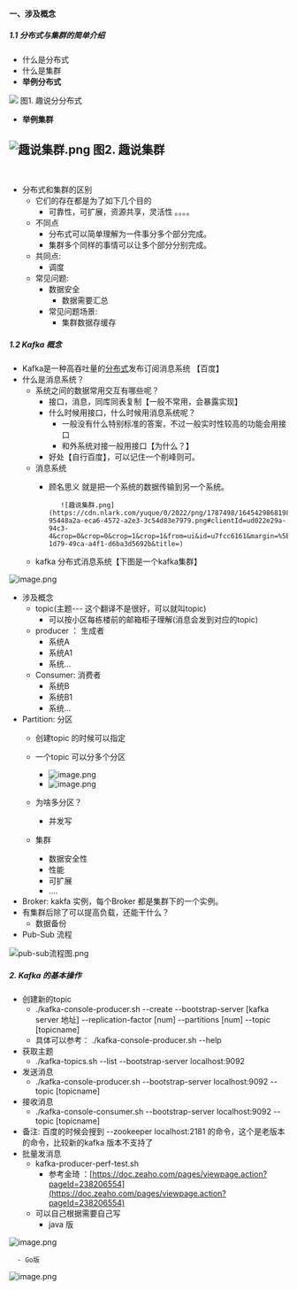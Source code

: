 #### 一、涉及概念
##### 1.1 分布式与集群的简单介绍

- 什么是分布式
- 什么是集群
- **举例分布式**

![](https://s3.bmp.ovh/imgs/2022/02/165586b7e9bfdfc3.png)
                                  图1. 趣说分分布式

- **举例集群**

![趣说集群.png](https://cdn.nlark.com/yuque/0/2022/png/1787498/1645425788282-4bc5ce2f-664c-4c5e-b0ca-a4f71ecc6b56.png#clientId=u676c449f-7fed-4&crop=0&crop=0&crop=1&crop=1&from=ui&id=ud996e345&margin=%5Bobject%20Object%5D&name=%E8%B6%A3%E8%AF%B4%E9%9B%86%E7%BE%A4.png&originHeight=321&originWidth=531&originalType=binary&ratio=1&rotation=0&showTitle=false&size=14215&status=done&style=none&taskId=ue6a8ea34-459d-4c90-bd65-34e07c4a314&title=)
                                      图2. 趣说集群
-
​


- 分布式和集群的区别
   - 它们的存在都是为了如下几个目的
      - 可靠性，可扩展，资源共享，灵活性 。。。。
   - 不同点
      - 分布式可以简单理解为一件事分多个部分完成。
      - 集群多个同样的事情可以让多个部分分别完成。
   - 共同点:
      - 调度
   - 常见问题:
      - 数据安全
         - 数据需要汇总
      - 常见问题场景:
         - 集群数据存缓存



##### 1.2 Kafka 概念

- Kafka是一种高吞吐量的[分布式](https://baike.baidu.com/item/%E5%88%86%E5%B8%83%E5%BC%8F/19276232)发布订阅消息系统 【百度】
- 什么是消息系统？
   - 系统之间的数据常用交互有哪些呢？
      - 接口，消息，同库同表复制【一般不常用，会暴露实现】
      - 什么时候用接口，什么时候用消息系统呢？
         - 一般没有什么特别标准的答案，不过一般实时性较高的功能会用接口
         - 和外系统对接一般用接口【为什么？】
      - 好处【自行百度】，可以记住一个削峰则可。
   - 消息系统
      - 顾名思义 就是把一个系统的数据传输到另一个系统。

               ![趣说集群.png](https://cdn.nlark.com/yuque/0/2022/png/1787498/1645429868198-95448a2a-eca6-4572-a2e3-3c54d83e7979.png#clientId=ud022e29a-94c3-4&crop=0&crop=0&crop=1&crop=1&from=ui&id=u7fcc6161&margin=%5Bobject%20Object%5D&name=%E8%B6%A3%E8%AF%B4%E9%9B%86%E7%BE%A4.png&originHeight=172&originWidth=322&originalType=binary&ratio=1&rotation=0&showTitle=false&size=7448&status=done&style=shadow&taskId=u05b8e959-1d79-49ca-a4f1-d6ba3d5692b&title=)




   - kafka 分布式消息系统【下图是一个kafka集群】

![image.png](https://cdn.nlark.com/yuque/0/2022/png/1787498/1645431197857-551ae457-1b5b-47ea-9984-e53c6a22b072.png#clientId=ucea8df70-f3c9-4&crop=0&crop=0&crop=1&crop=1&from=paste&id=ueb3b31b2&margin=%5Bobject%20Object%5D&name=image.png&originHeight=303&originWidth=600&originalType=url&ratio=1&rotation=0&showTitle=false&size=166261&status=done&style=none&taskId=u116ef342-8b5a-42b2-84e2-76aac7400d2&title=)

   - 涉及概念
      - topic(主题--- 这个翻译不是很好，可以就叫topic)
         - 可以按小区每栋楼前的邮箱柜子理解(消息会发到对应的topic)
      - producer ： 生成者
         - 系统A
         - 系统A1
         - 系统...
      - Consumer:   消费者
         - 系统B
         - 系统B1
         - 系统...
   - Partition: 分区
      - 创建topic 的时候可以指定
      - 一个topic 可以分多个分区
         - ![image.png](https://cdn.nlark.com/yuque/0/2022/png/1787498/1645438234486-027b14bd-9341-4ed3-8cc3-32f65a380e98.png#clientId=uac40f092-f251-4&crop=0&crop=0&crop=1&crop=1&from=paste&height=241&id=u08dc0f12&margin=%5Bobject%20Object%5D&name=image.png&originHeight=241&originWidth=625&originalType=binary&ratio=1&rotation=0&showTitle=false&size=23815&status=done&style=none&taskId=ub9514c2c-4151-447c-9c0d-47f4d248510&title=&width=625)
         - ![image.png](https://cdn.nlark.com/yuque/0/2022/png/1787498/1645438326244-138c59ee-8b51-429d-86b5-96e9b764f93f.png#clientId=uac40f092-f251-4&crop=0&crop=0&crop=1&crop=1&from=paste&height=201&id=u0606b6cd&margin=%5Bobject%20Object%5D&name=image.png&originHeight=201&originWidth=656&originalType=binary&ratio=1&rotation=0&showTitle=false&size=16612&status=done&style=none&taskId=u476a42dd-894d-48c0-aebf-2f31f2e1394&title=&width=656)

        

      - 为啥多分区？
         - 并发写
      - 集群
         - 数据安全性
         - 性能
         - 可扩展
         -  ....
   - Broker:  kakfa 实例，每个Broker 都是集群下的一个实例。
   - 有集群后除了可以提高负载，还能干什么？
      - 数据备份
   - Pub-Sub 流程

![pub-sub流程图.png](https://cdn.nlark.com/yuque/0/2022/png/1787498/1645510598066-011a02bf-2150-45e7-82a2-4820f81f0c5f.png#clientId=u2d45502e-9173-4&crop=0&crop=0&crop=1&crop=1&from=ui&id=u1038bedb&margin=%5Bobject%20Object%5D&name=pub-sub%E6%B5%81%E7%A8%8B%E5%9B%BE.png&originHeight=291&originWidth=511&originalType=binary&ratio=1&rotation=0&showTitle=false&size=22827&status=done&taskId=ud04ef70e-21fc-4a80-bf83-4eed30ebcdf&title=)


##### 2. Kafka 的基本操作


-  创建新的topic
   -  ./kafka-console-producer.sh --create --bootstrap-server [kafka server 地址]  --replication-factor [num]  --partitions [num] --topic [topicname]
   - 具体可以参考： ./kafka-console-producer.sh --help
- 获取主题
   - ./kafka-topics.sh --list --bootstrap-server localhost:9092
- 发送消息
   - ./kafka-console-producer.sh --bootstrap-server localhost:9092 --topic [topicname] 
- 接收消息
   - ./kafka-console-consumer.sh --bootstrap-server localhost:9092 --topic [topicname]
- 备注: 百度的时候会搜到 --zookeeper localhost:2181 的命令，这个是老版本的命令，比较新的kafka 版本不支持了
- 批量发消息
   - kafka-producer-perf-test.sh
      - 参考金琦 ：[https://doc.zeaho.com/pages/viewpage.action?pageId=238206554](https://doc.zeaho.com/pages/viewpage.action?pageId=238206554)
   - 可以自己根据需要自己写
      - java 版

![image.png](https://cdn.nlark.com/yuque/0/2022/png/1787498/1645527053388-994abbb8-263b-4f16-834d-c1a0c1af3821.png#clientId=u2d45502e-9173-4&crop=0&crop=0&crop=1&crop=1&from=paste&height=631&id=uf47bf7c1&margin=%5Bobject%20Object%5D&name=image.png&originHeight=631&originWidth=1054&originalType=binary&ratio=1&rotation=0&showTitle=false&size=72400&status=done&style=stroke&taskId=u23bfbb3e-06d4-4000-ace1-2a30e23c772&title=&width=1054)
​


      - Go版

![image.png](https://cdn.nlark.com/yuque/0/2022/png/1787498/1645527106059-fc521afa-f38b-44d1-870b-9447538bda76.png#clientId=u2d45502e-9173-4&crop=0&crop=0&crop=1&crop=1&from=paste&height=591&id=u3bb56320&margin=%5Bobject%20Object%5D&name=image.png&originHeight=591&originWidth=966&originalType=binary&ratio=1&rotation=0&showTitle=false&size=95631&status=done&style=stroke&taskId=u8c18a7d7-fd19-4bde-b16f-21ce4b030b3&title=&width=966)


​

